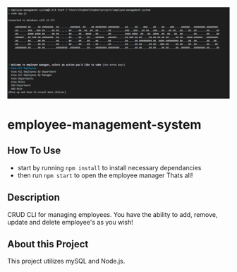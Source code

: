 <img src="./screenshot.PNG" alt="html image" width="1000"/>

# employee-management-system

## How To Use
- start by running ```npm install``` to install necessary dependancies 
- then run ```npm start``` to open the employee manager
Thats all!

## Description
CRUD CLI for managing employees. You have the ability to add, remove, update and delete employee's as you wish!

## About this Project
This project utilizes mySQL and Node.js. 

